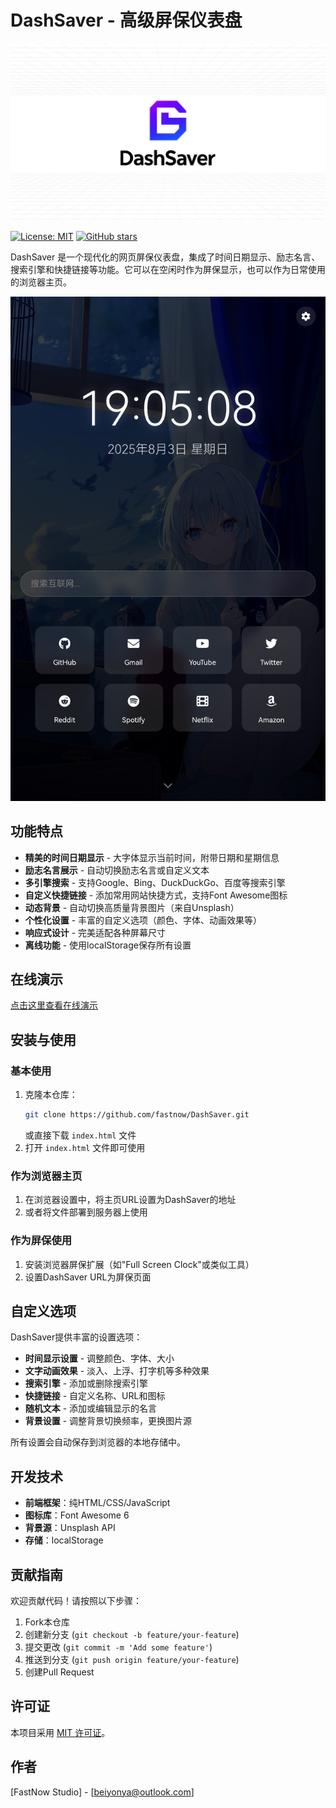 # DashSaver - 高级屏保仪表盘

![cover](assets/cover.png)

[![License: MIT](https://img.shields.io/badge/License-MIT-yellow.svg)](https://opensource.org/licenses/MIT)
[![GitHub stars](https://img.shields.io/github/stars/fastnow/DashSaver?style=social)](https://github.com/fastnow/DashSaver)

DashSaver 是一个现代化的网页屏保仪表盘，集成了时间日期显示、励志名言、搜索引擎和快捷链接等功能。它可以在空闲时作为屏保显示，也可以作为日常使用的浏览器主页。

![DashSaver 截图](assets/screenshots/main.png)

## 功能特点

- **精美的时间日期显示** - 大字体显示当前时间，附带日期和星期信息
- **励志名言展示** - 自动切换励志名言或自定义文本
- **多引擎搜索** - 支持Google、Bing、DuckDuckGo、百度等搜索引擎
- **自定义快捷链接** - 添加常用网站快捷方式，支持Font Awesome图标
- **动态背景** - 自动切换高质量背景图片（来自Unsplash）
- **个性化设置** - 丰富的自定义选项（颜色、字体、动画效果等）
- **响应式设计** - 完美适配各种屏幕尺寸
- **离线功能** - 使用localStorage保存所有设置

## 在线演示

[点击这里查看在线演示](https://fastnow.github.io/DashSaver)

## 安装与使用

### 基本使用
1. 克隆本仓库：
   ```bash
   git clone https://github.com/fastnow/DashSaver.git
   ```
   或直接下载 `index.html` 文件
2. 打开 `index.html` 文件即可使用

### 作为浏览器主页
1. 在浏览器设置中，将主页URL设置为DashSaver的地址
2. 或者将文件部署到服务器上使用

### 作为屏保使用
1. 安装浏览器屏保扩展（如"Full Screen Clock"或类似工具）
2. 设置DashSaver URL为屏保页面

## 自定义选项

DashSaver提供丰富的设置选项：

- **时间显示设置** - 调整颜色、字体、大小
- **文字动画效果** - 淡入、上浮、打字机等多种效果
- **搜索引擎** - 添加或删除搜索引擎
- **快捷链接** - 自定义名称、URL和图标
- **随机文本** - 添加或编辑显示的名言
- **背景设置** - 调整背景切换频率，更换图片源

所有设置会自动保存到浏览器的本地存储中。

## 开发技术

- **前端框架**：纯HTML/CSS/JavaScript
- **图标库**：Font Awesome 6
- **背景源**：Unsplash API
- **存储**：localStorage

## 贡献指南

欢迎贡献代码！请按照以下步骤：

1. Fork本仓库
2. 创建新分支 (`git checkout -b feature/your-feature`)
3. 提交更改 (`git commit -m 'Add some feature'`)
4. 推送到分支 (`git push origin feature/your-feature`)
5. 创建Pull Request

## 许可证

本项目采用 [MIT 许可证](LICENSE)。

## 作者

[FastNow Studio] - [beiyonya@outlook.com]
